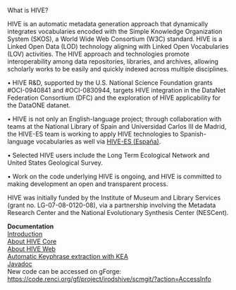What is HIVE?

HIVE is an automatic metadata generation approach that dynamically integrates vocabularies encoded with the Simple Knowledge Organization System (SKOS), a World Wide Web Consortium (W3C) standard.  HIVE is a Linked Open Data (LOD) technology aligning with Linked Open Vocabularies (LOV) activities.  The HIVE approach and technologies promote interoperability among data repositories, libraries, and archives, allowing scholarly works to be easily and quickly indexed across multiple disciplines.

•	HIVE R&D, supported by the U.S. National Science Foundation grants #OCI-0940841 and #OCI-0830944, targets HIVE integration in the DataNet Federation Consortium (DFC) and the exploration of HIVE applicability for the DataONE datanet.

•	HIVE is not only an English-language project; through collaboration with teams at the National Library of Spain and Universidad Carlos III de Madrid, the HIVE-ES team is working to apply HIVE technologies to Spanish-language vocabularies as well via <a href='http://klingon.uc3m.es/hive-es/wiki/index.php/Presentacion'>HIVE-ES (España)</a>.

•	Selected HIVE users include the Long Term Ecological Network and United States Geological Survey.

•	Work on the code underlying HIVE is ongoing, and HIVE is committed to making development an open and transparent process.

HIVE was initially funded by the Institute of Museum and Library Services (grant no. LG-07-08-0120-08), via a partnership involving the Metadata Research Center and the National Evolutionary Synthesis Center (NESCent).



**Documentation**<br>
<a href='http://code.google.com/p/hive-mrc/wiki/Introduction'>Introduction</a><br>
<a href='http://code.google.com/p/hive-mrc/wiki/AboutHiveCore'>About HIVE Core</a><br>
<a href='http://code.google.com/p/hive-mrc/wiki/AboutHiveWeb'>About HIVE Web</a><br>
<a href='http://code.google.com/p/hive-mrc/wiki/AboutKEA'>Automatic Keyphrase extraction with KEA</a><br>
<a href='http://hive-mrc.googlecode.com/svn/trunk/doc/index.html'>Javadoc</a><br>
New code can be accessed on gForge: <a href='https://code.renci.org/gf/project/irodshive/scmgit/?action=AccessInfo'>https://code.renci.org/gf/project/irodshive/scmgit/?action=AccessInfo</a>